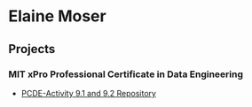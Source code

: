 # Elaine Moser

## Projects

### MIT xPro Professional Certificate in Data Engineering

* [PCDE-Activity 9.1 and 9.2 Repository](https://github.com/emoser/PCDE-Activity-9.1)
